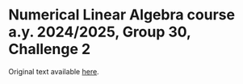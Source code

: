 # Numerical Linear Algebra course a.y. 2024/2025, Group 30, Challenge 2

Original text available [here](https://webeep.polimi.it/pluginfile.php/1303538/mod_resource/content/1/Challenge.pdf).
